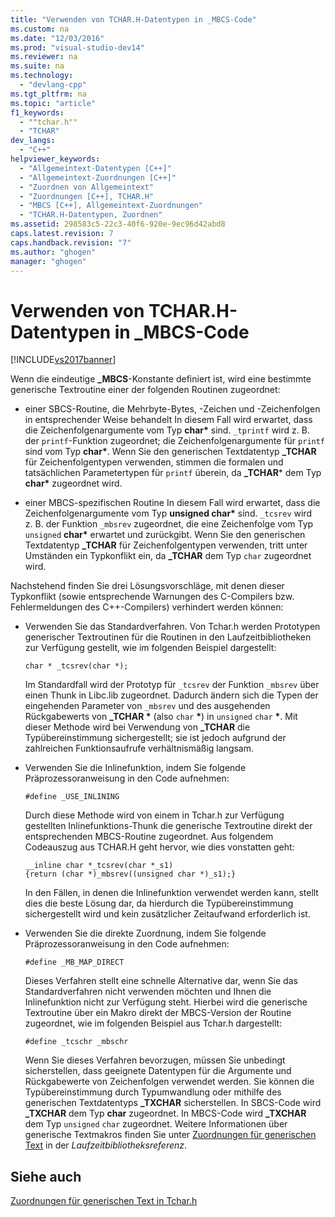 ```yaml
---
title: "Verwenden von TCHAR.H-Datentypen in _MBCS-Code"
ms.custom: na
ms.date: "12/03/2016"
ms.prod: "visual-studio-dev14"
ms.reviewer: na
ms.suite: na
ms.technology: 
  - "devlang-cpp"
ms.tgt_pltfrm: na
ms.topic: "article"
f1_keywords: 
  - ""tchar.h""
  - "TCHAR"
dev_langs: 
  - "C++"
helpviewer_keywords: 
  - "Allgemeintext-Datentypen [C++]"
  - "Allgemeintext-Zuordnungen [C++]"
  - "Zuordnen von Allgemeintext"
  - "Zuordnungen [C++], TCHAR.H"
  - "MBCS [C++], Allgemeintext-Zuordnungen"
  - "TCHAR.H-Datentypen, Zuordnen"
ms.assetid: 298583c5-22c3-40f6-920e-9ec96d42abd8
caps.latest.revision: 7
caps.handback.revision: "7"
ms.author: "ghogen"
manager: "ghogen"
---
```

# Verwenden von TCHAR.H-Datentypen in _MBCS-Code
[!INCLUDE[vs2017banner](../assembler/inline/includes/vs2017banner.md)]

Wenn die eindeutige **\_MBCS**\-Konstante definiert ist, wird eine bestimmte generische Textroutine einer der folgenden Routinen zugeordnet:  
  
-   einer SBCS\-Routine, die Mehrbyte\-Bytes, \-Zeichen und \-Zeichenfolgen in entsprechender Weise behandelt  In diesem Fall wird erwartet, dass die Zeichenfolgenargumente vom Typ **char\*** sind.  `_tprintf` wird z. B. der `printf`\-Funktion zugeordnet; die Zeichenfolgenargumente für `printf` sind vom Typ **char\***.  Wenn Sie den generischen Textdatentyp **\_TCHAR** für Zeichenfolgentypen verwenden, stimmen die formalen und tatsächlichen Parametertypen für `printf` überein, da **\_TCHAR**\* dem Typ **char\*** zugeordnet wird.  
  
-   einer MBCS\-spezifischen Routine  In diesem Fall wird erwartet, dass die Zeichenfolgenargumente vom Typ **unsigned char\*** sind.  `_tcsrev` wird z. B. der Funktion `_mbsrev` zugeordnet, die eine Zeichenfolge vom Typ `unsigned` **char\*** erwartet und zurückgibt.  Wenn Sie den generischen Textdatentyp **\_TCHAR** für Zeichenfolgentypen verwenden, tritt unter Umständen ein Typkonflikt ein, da **\_TCHAR** dem Typ `char` zugeordnet wird.  
  
 Nachstehend finden Sie drei Lösungsvorschläge, mit denen dieser Typkonflikt \(sowie entsprechende Warnungen des C\-Compilers bzw. Fehlermeldungen des C\+\+\-Compilers\) verhindert werden können:  
  
-   Verwenden Sie das Standardverfahren.  Von Tchar.h werden Prototypen generischer Textroutinen für die Routinen in den Laufzeitbibliotheken zur Verfügung gestellt, wie im folgenden Beispiel dargestellt:  
  
    ```  
    char * _tcsrev(char *);  
    ```  
  
     Im Standardfall wird der Prototyp für `_tcsrev` der Funktion `_mbsrev` über einen Thunk in Libc.lib zugeordnet.  Dadurch ändern sich die Typen der eingehenden Parameter von `_mbsrev` und des ausgehenden Rückgabewerts von **\_TCHAR \*** \(also `char` **\***\) in `unsigned` `char` **\***.  Mit dieser Methode wird bei Verwendung von **\_TCHAR** die Typübereinstimmung sichergestellt; sie ist jedoch aufgrund der zahlreichen Funktionsaufrufe verhältnismäßig langsam.  
  
-   Verwenden Sie die Inlinefunktion, indem Sie folgende Präprozessoranweisung in den Code aufnehmen:  
  
    ```  
    #define _USE_INLINING  
    ```  
  
     Durch diese Methode wird von einem in Tchar.h zur Verfügung gestellten Inlinefunktions\-Thunk die generische Textroutine direkt der entsprechenden MBCS\-Routine zugeordnet.  Aus folgendem Codeauszug aus TCHAR.H geht hervor, wie dies vonstatten geht:  
  
    ```  
    __inline char *_tcsrev(char *_s1)  
    {return (char *)_mbsrev((unsigned char *)_s1);}  
    ```  
  
     In den Fällen, in denen die Inlinefunktion verwendet werden kann, stellt dies die beste Lösung dar, da hierdurch die Typübereinstimmung sichergestellt wird und kein zusätzlicher Zeitaufwand erforderlich ist.  
  
-   Verwenden Sie die direkte Zuordnung, indem Sie folgende Präprozessoranweisung in den Code aufnehmen:  
  
    ```  
    #define _MB_MAP_DIRECT  
    ```  
  
     Dieses Verfahren stellt eine schnelle Alternative dar, wenn Sie das Standardverfahren nicht verwenden möchten und Ihnen die Inlinefunktion nicht zur Verfügung steht.  Hierbei wird die generische Textroutine über ein Makro direkt der MBCS\-Version der Routine zugeordnet, wie im folgenden Beispiel aus Tchar.h dargestellt:  
  
    ```  
    #define _tcschr _mbschr  
    ```  
  
     Wenn Sie dieses Verfahren bevorzugen, müssen Sie unbedingt sicherstellen, dass geeignete Datentypen für die Argumente und Rückgabewerte von Zeichenfolgen verwendet werden.  Sie können die Typübereinstimmung durch Typumwandlung oder mithilfe des generischen Textdatentyps **\_TXCHAR** sicherstellen.  In SBCS\-Code wird **\_TXCHAR** dem Typ **char** zugeordnet. In MBCS\-Code wird **\_TXCHAR** dem Typ `unsigned` `char` zugeordnet.  Weitere Informationen über generische Textmakros finden Sie unter [Zuordnungen für generischen Text](../c-runtime-library/generic-text-mappings.md) in der *Laufzeitbibliotheksreferenz*.  
  
## Siehe auch  
 [Zuordnungen für generischen Text in Tchar.h](../text/generic-text-mappings-in-tchar-h.md)